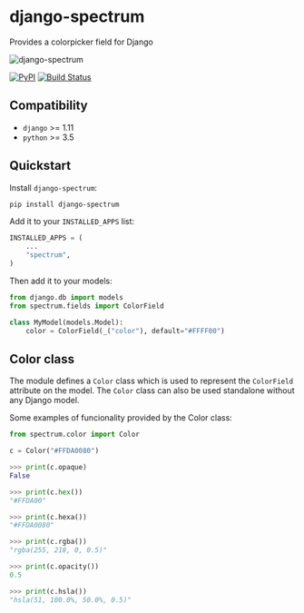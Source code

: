 # django-spectrum
Provides a colorpicker field for Django

![django-spectrum](http://joxi.ru/l2ZPn43iRE3yDr.png)

[![PyPI](https://img.shields.io/pypi/v/django-spectrum.svg)](https://pypi.org/project/django-spectrum/)
[![Build Status](https://travis-ci.org/dldevinc/django-spectrum.svg?branch=master)](https://travis-ci.org/dldevinc/django-spectrum)

## Compatibility
* `django` >= 1.11
* `python` >= 3.5

## Quickstart
Install `django-spectrum`:
```bash
pip install django-spectrum
```

Add it to your `INSTALLED_APPS` list:
```python
INSTALLED_APPS = (
    ...
    "spectrum",
)
```

Then add it to your models:
```python
from django.db import models
from spectrum.fields import ColorField

class MyModel(models.Model):
    color = ColorField(_("color"), default="#FFFF00")
```

## Color class
The module defines a `Color` class which is used to represent the `ColorField` 
attribute on the model. The `Color` class can also be used standalone without 
any Django model.

Some examples of funcionality provided by the Color class:
```python
from spectrum.color import Color

c = Color("#FFDA0080")

>>> print(c.opaque)
False

>>> print(c.hex())
"#FFDA00"

>>> print(c.hexa())
"#FFDA0080"

>>> print(c.rgba())
"rgba(255, 218, 0, 0.5)"

>>> print(c.opacity())
0.5

>>> print(c.hsla())
"hsla(51, 100.0%, 50.0%, 0.5)"
```
